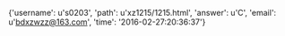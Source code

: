 {'username': u's0203', 'path': u'xz1215/1215.html', 'answer': u'C', 'email': u'bdxzwzz@163.com', 'time': '2016-02-27:20:36:37'}